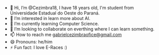 - 👋 Hi, I’m @Cezimbra18, I have 18 years old, I'm student from Universidade Estadual do Oeste do Paraná.
- 👀 I’m interested in learn more about AI.
- 🌱 I’m currently learning Computer Science.
- 💞️ I’m looking to collaborate on everthing where I can learn something.
- 📫 How to reach me gabrielcezimbraofice@gmail.com
- 😄 Pronouns: he/him
- ⚡ Fun fact: I love E-Races :)

<!---
Cezimbra18/Cezimbra18 is a ✨ special ✨ repository because its `README.md` (this file) appears on your GitHub profile.
You can click the Preview link to take a look at your changes.
--->
